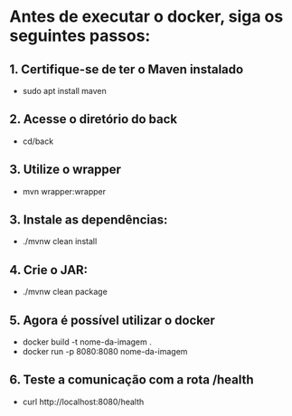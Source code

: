 # Antes de executar o docker, siga os seguintes passos:

## 1. Certifique-se de ter o Maven instalado

- sudo apt install maven

## 2. Acesse o diretório do back

- cd/back

## 3. Utilize o wrapper

- mvn wrapper:wrapper

## 3. Instale as dependências:

- ./mvnw clean install

## 4. Crie o JAR:

- ./mvnw clean package

## 5. Agora é possível utilizar o docker

- docker build -t nome-da-imagem .
- docker run -p 8080:8080 nome-da-imagem

## 6. Teste a comunicação com a rota /health

- curl http://localhost:8080/health